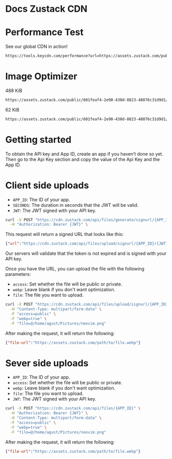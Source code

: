 # Docs Zustack CDN

# Performance Test


See our global CDN in action!

```bash
https://tools.keycdn.com/performance?url=https://assets.zustack.com/public/601feaf4-2e90-430d-8823-48076c31d9d1/a5273bbb-3862-43a4-9388-367b60cb0d4c/1a3f0ca3-af43-4d75-aa95-95e76a9fc9d7.webp
```

# Image Optimizer


488 KiB

```bash
https://assets.zustack.com/public/601feaf4-2e90-430d-8823-48076c31d9d1/a5273bbb-3862-43a4-9388-367b60cb0d4c/33aabece-0050-4cd0-bdd7-d32bb6ec9b64.jpg
```


62 KiB

```bash
https://assets.zustack.com/public/601feaf4-2e90-430d-8823-48076c31d9d1/a5273bbb-3862-43a4-9388-367b60cb0d4c/1a3f0ca3-af43-4d75-aa95-95e76a9fc9d7.webp
```


# Getting started

To obtain the API key and App ID, create an app if you haven’t done so yet. 
Then go to the Api Key section and copy the value of the Api Key and the App ID.

# Client side uploads

- `APP_ID`: The ID of your app.
- `SECONDS`: The duration in seconds that the JWT will be valid.
- `JWT`: The JWT signed with your API key. 

```bash
curl -X POST "https://cdn.zustack.com/api/files/generate/signurl/{APP_ID}/{SECONDS}" \
  -H "Authorization: Bearer {JWT}" \
```

This request will return a signed URL that looks like this:

```json
{"url":"https://cdn.zustack.com/api/files/upload/signurl/{APP_ID}/{JWT}"}
```

Our servers will validate that the token is not expired and is signed with your API key.

Once you have the URL, you can upload the file with the following parameters:

- `access`: Set whether the file will be public or private.
- `webp`: Leave blank if you don't want optimization.
- `file`: The file you want to upload.

```bash
curl -X POST "https://cdn.zustack.com/api/files/upload/signurl/{APP_ID}/{JWT}" \
  -H "Content-Type: multipart/form-data" \
  -F "access=public" \
  -F "webp=true" \
  -F "file=@/home/agust/Pictures/neovim.png"
```

After making the request, it will return the following:
```json
{"file-url":"https://assets.zustack.com/path/to/file.webp"}
```

# Sever side uploads

- `APP_ID`: The ID of your app.
- `access`: Set whether the file will be public or private.
- `webp`: Leave blank if you don't want optimization.
- `file`: The file you want to upload.
- `JWT`: The JWT signed with your API key. 

```bash
curl -X POST "https://cdn.zustack.com/api/files/{APP_ID}" \
  -H "Authorization: Bearer {JWT}" \
  -H "Content-Type: multipart/form-data" \
  -F "access=public" \
  -F "webp=true" \
  -F "file=@/home/agust/Pictures/neovim.png"
```

After making the request, it will return the following:
```json
{"file-url":"https://assets.zustack.com/path/to/file.webp"}
```

